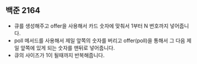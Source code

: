 ## 백준 2164
- 큐를 생성해주고 offer을 사용해서 카드 숫자에 맞춰서 1부터 N 번호까지 넣어줍니다.
- poll 메서드를 사용해서 제일 앞쪽의 숫자를 버리고 offer(poll)을 통해서 그 다음 제일 앞쪽에 있게 되는 숫자를 맨뒤로 넣어줍니다.
- 큐의 사이즈가 1이 될때까지 반복해줍니다.
